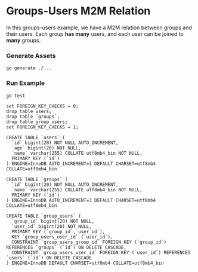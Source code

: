 # Groups-Users M2M Relation

In this groups-users example, we have a M2M relation between groups and their users.
Each group **has many** users, and each user can be joined to **many** groups.

### Generate Assets

```console
go generate ./...
```

### Run Example

```console
go test
```

```
set FOREIGN_KEY_CHECKS = 0;
drop table users;
drop table `groups`;
drop table group_users;
set FOREIGN_KEY_CHECKS = 1;

CREATE TABLE `users` (
  `id` bigint(20) NOT NULL AUTO_INCREMENT,
  `age` bigint(20) NOT NULL,
  `name` varchar(255) COLLATE utf8mb4_bin NOT NULL,
  PRIMARY KEY (`id`)
) ENGINE=InnoDB AUTO_INCREMENT=3 DEFAULT CHARSET=utf8mb4 COLLATE=utf8mb4_bin

CREATE TABLE `groups` (
  `id` bigint(20) NOT NULL AUTO_INCREMENT,
  `name` varchar(255) COLLATE utf8mb4_bin NOT NULL,
  PRIMARY KEY (`id`)
) ENGINE=InnoDB AUTO_INCREMENT=3 DEFAULT CHARSET=utf8mb4 COLLATE=utf8mb4_bin

CREATE TABLE `group_users` (
  `group_id` bigint(20) NOT NULL,
  `user_id` bigint(20) NOT NULL,
  PRIMARY KEY (`group_id`,`user_id`),
  KEY `group_users_user_id` (`user_id`),
  CONSTRAINT `group_users_group_id` FOREIGN KEY (`group_id`) REFERENCES `groups` (`id`) ON DELETE CASCADE,
  CONSTRAINT `group_users_user_id` FOREIGN KEY (`user_id`) REFERENCES `users` (`id`) ON DELETE CASCADE
) ENGINE=InnoDB DEFAULT CHARSET=utf8mb4 COLLATE=utf8mb4_bin

```
